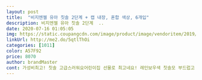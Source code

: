 ```yaml
---
layout: post 
title:  "비지엔젤 유아 칫솔 2단계 + 캡 내장, 혼합 색상, 6개입" 
description: 비지엔젤 유아 칫솔 2단계  ..
date: 2020-07-16 01:05:05 
img: https://static.coupangcdn.com/image/product/image/vendoritem/2019/06/10/4398615555/65d71b1e-503c-432b-ad75-9fd6d0bbf1af.jpg 
linkUrl: http://me2.do/5qtlThOi 
categories: [1011] 
color: A57F92 
price: 8070 
author: brandMaster 
cont: 가성비최고! 칫솔 고급스러워요어린이집 선물로 최고네요! 레인보우색 칫솔모 부드럽고 이뻐요.<br/> 헤드에 잇몸보호쿠션도 있어 고급스럽네요.<br/> 아이가 이뻐서 치카치카 시키기 좋아요<br/>너무 좋아요 손으로 솔 만졌을때 뻣뻣한거 같아서 살짝 걱정했는데<br/>배송 받자 마자 계속 사용하고 있는데 사용할때 마다 잘샀다 연발중이예요<br/>솔 자체가 얇다고 해야하나? 아이 이빨 사이 사이 이물질도 잘빠져요<br/>아이 양치시키면서 보니 너무 부드럽게 양치가 되요<br/>와... <br/>이 칫솔 뭐죠?<br/>이 칫솔 적극 추천입니다<br/>좋은 제품 좋은 가격에 잘 샀어요!<br/>칫솔모도 6살 아이가 쓰기엔 부담없네요.<br/> 잘 사용하더라구요.<br/>  알록달록 무지개 색상인것도 아이가 칫솔질에 흥미를 갖게 해주는 요소네요<br/>캡도 내장되있어서 외출할때 위생적으로 가지고 갈수있어서 더더더 좋아요<br/>캡이 같이 있는 제품은 몇개 없는데 이 제품엔 캡이 있어서 어이 여행용이든 유치원 학교든 위생적으로 잘 사용할 수 있을 것 같아요.<br/><br/> 
---
```

 